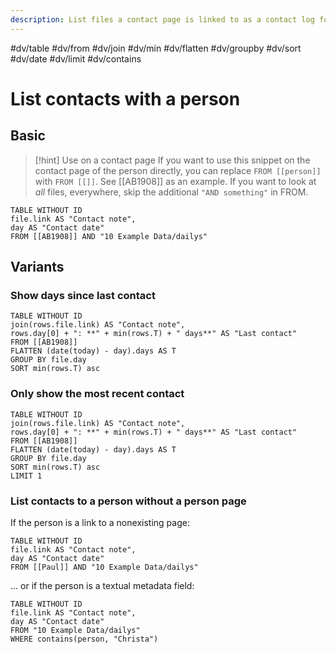 ```yaml
---
description: List files a contact page is linked to as a contact log for this person
---
```

#dv/table #dv/from #dv/join #dv/min #dv/flatten #dv/groupby #dv/sort #dv/date #dv/limit #dv/contains 

# List contacts with a person

## Basic 

> [!hint] Use on a contact page
> If you want to use this snippet on the contact page of the person directly, you can replace `FROM [[person]]` with `FROM [[]]`. See [[AB1908]] as an example. If you want to look at _all_ files, everywhere, skip the additional `"AND something"` in FROM.

```dataview
TABLE WITHOUT ID 
file.link AS "Contact note", 
day AS "Contact date"
FROM [[AB1908]] AND "10 Example Data/dailys"
```

## Variants

### Show days since last contact

```dataview
TABLE WITHOUT ID 
join(rows.file.link) AS "Contact note", 
rows.day[0] + ": **" + min(rows.T) + " days**" AS "Last contact" 
FROM [[AB1908]] 
FLATTEN (date(today) - day).days AS T 
GROUP BY file.day
SORT min(rows.T) asc
```

### Only show the most recent contact

```dataview
TABLE WITHOUT ID 
join(rows.file.link) AS "Contact note", 
rows.day[0] + ": **" + min(rows.T) + " days**" AS "Last contact" 
FROM [[AB1908]] 
FLATTEN (date(today) - day).days AS T 
GROUP BY file.day
SORT min(rows.T) asc
LIMIT 1
```

### List contacts to a person without a person page

If the person is a link to a nonexisting page:

```dataview
TABLE WITHOUT ID 
file.link AS "Contact note", 
day AS "Contact date"
FROM [[Paul]] AND "10 Example Data/dailys"
```

... or if the person is a textual metadata field:

```dataview
TABLE WITHOUT ID 
file.link AS "Contact note", 
day AS "Contact date"
FROM "10 Example Data/dailys"
WHERE contains(person, "Christa")
```